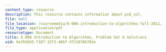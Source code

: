 ```yaml
---
content_type: resource
description: This resource contains information about ps6_sol.
file: null
file_location: /coursemedia/6-006-introduction-to-algorithms-fall-2011/8a7b5b55f10715f346bf4721878b702e_MIT6_006F11_ps6_sol.pdf
file_type: application/pdf
resourcetype: Document
title: 6.006 Introduction to Algorithms, Problem Set 6 Solutions
uid: 8a7b5b55-f107-15f3-46bf-4721878b702e
---
```

